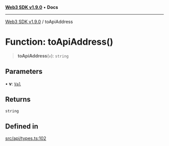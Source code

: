 [**Web3 SDK v1.9.0**](../README.md) • **Docs**

***

[Web3 SDK v1.9.0](../globals.md) / toApiAddress

# Function: toApiAddress()

> **toApiAddress**(`v`): `string`

## Parameters

• **v**: [`Val`](../type-aliases/Val.md)

## Returns

`string`

## Defined in

[src/api/types.ts:102](https://github.com/Mystic-Nayy/alephium-web3/blob/ee41f5e0e7d7fb0b155fe62f05b2ac03772895ca/packages/web3/src/api/types.ts#L102)
